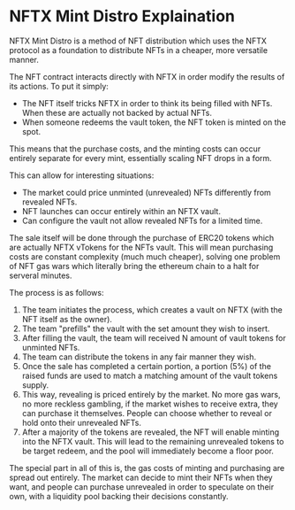 # NFTX Mint Distro Explaination

NFTX Mint Distro is a method of NFT distribution which uses the NFTX protocol as a foundation to distribute NFTs in a cheaper, more versatile manner.

The NFT contract interacts directly with NFTX in order modify the results of its actions. 
To put it simply:
- The NFT itself tricks NFTX in order to think its being filled with NFTs. When these are actually not backed by actual NFTs.
- When someone redeems the vault token, the NFT token is minted on the spot.

This means that the purchase costs, and the minting costs can occur entirely separate for every mint, essentially scaling NFT drops in a form.

This can allow for interesting situations:
- The market could price unminted (unrevealed) NFTs differently from revealed NFTs.
- NFT launches can occur entirely within an NFTX vault.
- Can configure the vault not allow revealed NFTs for a limited time.

The sale itself will be done through the purchase of ERC20 tokens which are actually NFTX vTokens for the NFTs vault. This will mean purchasing costs are constant complexity (much much cheaper), solving one problem of NFT gas wars which literally bring the ethereum chain to a halt for serveral minutes.

The process is as follows:
1. The team initiates the process, which creates a vault on NFTX (with the NFT itself as the owner).
2. The team "prefills" the vault with the set amount they wish to insert.
3. After filling the vault, the team will received N amount of vault tokens for unminted NFTs.
4. The team can distribute the tokens in any fair manner they wish.
5. Once the sale has completed a certain portion, a portion (5%) of the raised funds are used to match a matching amount of the vault tokens supply.
6. This way, revealing is priced entirely by the market. No more gas wars, no more reckless gambling, if the market wishes to receive extra, they can purchase it themselves. People can choose whether to reveal or hold onto their unrevealed NFTs.
7. After a majority of the tokens are revealed, the NFT will enable minting into the NFTX vault. This will lead to the remaining unrevealed tokens to be target redeem, and the pool will immediately become a floor poor.

The special part in all of this is, the gas costs of minting and purchasing are spread out entirely. The market can decide to mint their NFTs when they want, and people can purchase unrevealed in order to speculate on their own, with a liquidity pool backing their decisions constantly.

